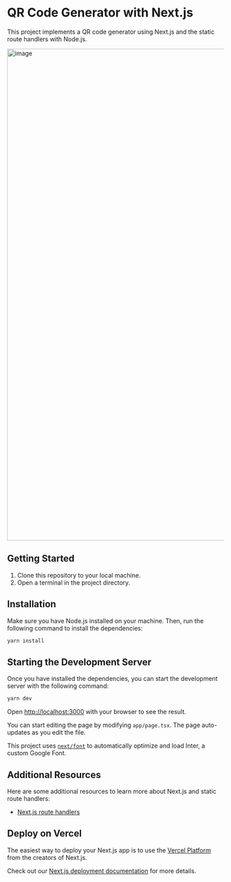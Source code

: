 # QR Code Generator with Next.js

This project implements a QR code generator using Next.js and the static route handlers with Node.js.

<img width="1143" alt="image" src="https://github.com/cresenciof/nextjs-qr-code-generator/assets/63727554/2cf23983-b3ea-4fa4-bbcc-00972f7d0258">

## Getting Started

1. Clone this repository to your local machine.
2. Open a terminal in the project directory.

## Installation

Make sure you have Node.js installed on your machine. Then, run the following command to install the dependencies:

```bash
yarn install
```

## Starting the Development Server

Once you have installed the dependencies, you can start the development server with the following command:

```bash
yarn dev
```

Open [http://localhost:3000](http://localhost:3000) with your browser to see the result.

You can start editing the page by modifying `app/page.tsx`. The page auto-updates as you edit the file.

This project uses [`next/font`](https://nextjs.org/docs/basic-features/font-optimization) to automatically optimize and load Inter, a custom Google Font.

## Additional Resources

Here are some additional resources to learn more about Next.js and static route handlers:

- [Next.js route handlers](https://nextjs.org/docs/app/building-your-application/routing/router-handlers)

## Deploy on Vercel

The easiest way to deploy your Next.js app is to use the [Vercel Platform](https://vercel.com/new?utm_medium=default-template&filter=next.js&utm_source=create-next-app&utm_campaign=create-next-app-readme) from the creators of Next.js.

Check out our [Next.js deployment documentation](https://nextjs.org/docs/deployment) for more details.
